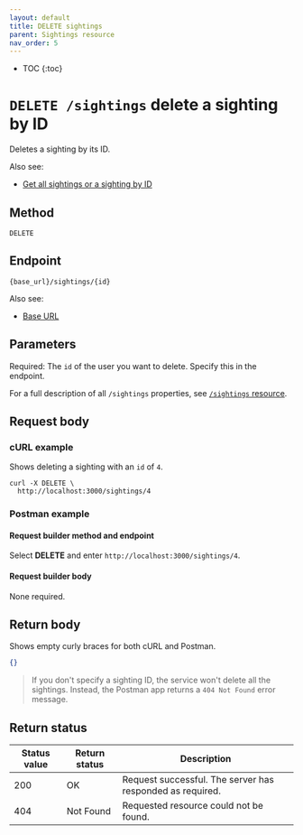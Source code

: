 ```yaml
---
layout: default
title: DELETE sightings
parent: Sightings resource
nav_order: 5
---
```


- TOC
{:toc}

# `DELETE /sightings` delete a sighting by ID

Deletes a sighting by its ID.

Also see:

- [Get all sightings or a sighting by ID](./sightings-get.md)

## Method

`DELETE`

## Endpoint

`{base_url}/sightings/{id}`

Also see:

- [Base URL](../base-url.md)

## Parameters

Required: The `id` of the user you want to delete. Specify this in the endpoint.

For a full description of all `/sightings` properties, see [`/sightings` resource](./sightings-resource.md#parameters).

## Request body

### cURL example

Shows deleting a sighting with an `id` of `4`.

```shell
curl -X DELETE \
  http://localhost:3000/sightings/4
```

### Postman example

#### Request builder method and endpoint

Select **DELETE** and enter  `http://localhost:3000/sightings/4`.

#### Request builder body

None required.

## Return body

Shows empty curly braces for both cURL and Postman.

```json
{}
```

> If you don't specify a sighting ID, the service won't delete all the sightings. Instead, the Postman app returns a `404 Not Found` error message.

## Return status

| Status value | Return status | Description                                               |
| ------------ | ------------- | --------------------------------------------------------- |
| 200          | OK            | Request successful. The server has responded as required. |
| 404          | Not Found     | Requested resource could not be found.                    |
